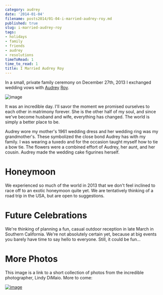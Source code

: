 ```yaml
---
category: audrey
date: '2014-01-04'
filename: posts2014/01-04-i-married-audrey-roy.md
published: true
slug: i-married-audrey-roy
tags:
- holidays
- family
- friends
- audrey
- resolutions
timeToRead: 1
time_to_read: 1
title: I Married Audrey Roy
---
```


In a small, private family ceremony on December 27th, 2013 I exchanged
wedding vows with [Audrey](http://audreyr.com)
[Roy](http://audreymroy.com).

![image](https://s3.amazonaws.com/pydanny/vows.jpg)

It was an incredible day. I'll savor the moment we promised ourselves
to each other in matrimony forever. She is the other half of my soul,
and since we've become husband and wife, everything has changed. The
world is simply a better place to be.

Audrey wore my mother's 1961 wedding dress and her wedding ring was my
grandmother's. These symbolized the close bond Audrey has with my
family. I was wearing a tuxedo and for the occasion taught myself how to
tie a bow tie. The flowers were a combined effort of Audrey, her aunt,
and her cousin. Audrey made the wedding cake figurines herself.

Honeymoon
=========

We experienced so much of the world in 2013 that we don't feel inclined
to race off to an exotic honeymoon quite yet. We are tentatively
thinking of a road trip in the USA, but are open to suggestions.

Future Celebrations
===================

We're thinking of planning a fun, casual outdoor reception in late
March in Southern California. We're not absolutely certain yet, because
at big events you barely have time to say hello to everyone. Still, it
could be fun...

More Photos
===========

This image is a link to a short collection of photos from the incredible
photographer, Lindy DiMaio. More to come:

[![image](https://s3.amazonaws.com/pydanny/couple.jpg)](http://www.2scoops.co/3p/)

